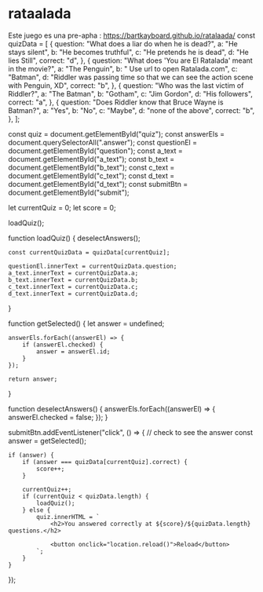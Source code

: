# rataalada
Este juego es una pre-apha : https://bartkayboard.github.io/ratalaada/
const quizData = [
    {
        question: "What does a liar do when he is dead?",
        a: "He stays silent",
        b: "He becomes truthful",
        c: "He pretends he is dead",
        d: "He lies Still",
        correct: "d",
    },
    {
        question: "What does 'You are El Ratalada' meant in the movie?",
        a: "The Penguin",
        b: " Use url to open Ratalada.com",
        c: "Batman",
        d: "Riddler was passing time so that we can see the action scene with Penguin, XD",
        correct: "b",
    },
    {
        question: "Who was the last victim of Riddler?",
        a: "The Batman",
        b: "Gotham",
        c: "Jim Gordon",
        d: "His followers",
        correct: "a",
    },
    {
        question: "Does Riddler know that Bruce Wayne is Batman?",
        a: "Yes",
        b: "No",
        c: "Maybe",
        d: "none of the above",
        correct: "b",
    },
];

const quiz = document.getElementById("quiz");
const answerEls = document.querySelectorAll(".answer");
const questionEl = document.getElementById("question");
const a_text = document.getElementById("a_text");
const b_text = document.getElementById("b_text");
const c_text = document.getElementById("c_text");
const d_text = document.getElementById("d_text");
const submitBtn = document.getElementById("submit");

let currentQuiz = 0;
let score = 0;

loadQuiz();

function loadQuiz() {
    deselectAnswers();

    const currentQuizData = quizData[currentQuiz];

    questionEl.innerText = currentQuizData.question;
    a_text.innerText = currentQuizData.a;
    b_text.innerText = currentQuizData.b;
    c_text.innerText = currentQuizData.c;
    d_text.innerText = currentQuizData.d;
}

function getSelected() {
    let answer = undefined;

    answerEls.forEach((answerEl) => {
        if (answerEl.checked) {
            answer = answerEl.id;
        }
    });

    return answer;
}

function deselectAnswers() {
    answerEls.forEach((answerEl) => {
        answerEl.checked = false;
    });
}

submitBtn.addEventListener("click", () => {
    // check to see the answer
    const answer = getSelected();

    if (answer) {
        if (answer === quizData[currentQuiz].correct) {
            score++;
        }

        currentQuiz++;
        if (currentQuiz < quizData.length) {
            loadQuiz();
        } else {
            quiz.innerHTML = `
                <h2>You answered correctly at ${score}/${quizData.length} questions.</h2>
                
                <button onclick="location.reload()">Reload</button>
            `;
        }
    }
});
